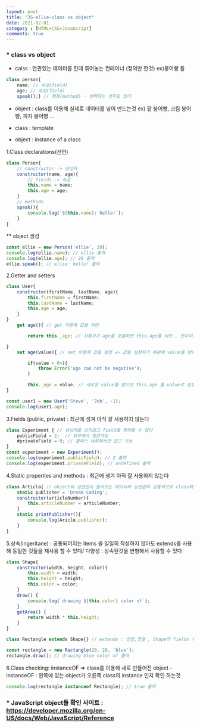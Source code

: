 ```yaml
---
layout: post
title: "JS-ellie-class vs object"
date: 2021-02-01
category : [HTML+CSS+JavaScript]
comments: true
---
```


### * class vs object

- calss : 연관있는 데이터를 한데 묶어놓는 컨테이너 (정의만 한것)
ex)붕어빵 틀

```JavaScript
class person{
    name; // 속성(field)
    age; // 속성(field)
    speak();} // 행동(method) - 생략되는 경우도 있다
```

- object : class를 이용해 실제로 데이터를 넣어 만드는것
ex) 팥 붕어빵, 크림 붕어빵, 피자 붕어빵 ...

* class : template
- object : instance of a class

1.Class declarations(선언)

```Javascript
class Person{
    // constructor -> 생성자
    constructor(name, age){
        // fields -> 속성
        this.name = name;
        this.age = age;
    }
    // methods
    speak(){
        console.log(`${this.name}: hello!`);
    }
}
```
** object 생성

```Javascript
const ellie = new Person('ellie', 20);
console.log(ellie.name); // ellie 출력
console.log(ellie.age); // 20 출력
ellie.speak(); // ellie: hello! 출력
```

2.Getter and setters

```Javascript
class User{
    constructor(firstName, lastName, age){
        this.firstName = firstName;
        this.lastName = lastName;
        this.age = age;
    }
}
    get age(){ // get 이용해 값을 리턴

        return this._age; // 사용자가 age를 호출하면 this.age를 리턴 , 변수이름을 _를 붙혀 변형해서 지정해준다 => 무한로딩 방지

}
    set age(value){ // set 이용해 값을 설정 => 값을 설정하기 때문에 value를 받아와야한다

        if(value < 0>){
            throw Error('age can not be negative');
        }

        this._age = value; // 새로운 value를 받으면 this.age 를 value로 설정한다,변수이름을 _를 붙혀 변형해서 지정해준다 => 무한로딩 방지
}

const user1 = new User('Steve', 'Job', -1);
console.log(user1.age);

```

3.Fields (public, private) : 최근에 생겨 아직 잘 사용하지 않는다

```Javascript
class Experiment { // 생성자를 쓰지않고 field를 정의할 수 있다
    publicField = 2;  // 외부에서 접근가능
    #privateField = 0; // 클래스 내부에서만 접근 가능
}
const ecperiment = new Experiment();
console.log(experiment.publicField); // 2 출력
console.log(experiment.privateField); // undefined 출력
```
4.Static properties and methods : 최근에 생겨 아직 잘 사용하지 않는다

```Javascript
class Articla{ // object와 상관없이 들어오는 데이터와 상관없이 공통적으로 class에서 쓸수 있는것 에 사용 => 메모리 사양을 줄여준다
    static publisher = 'Dream Coding';
    constructor(articleNumber){
        this.articleNumber = articleNumber;
    }
    static printPublisher(){
        console.log(Aricle.publisher); 
    }
}
```

5.상속(ingeritane) : 공통되어지는 items 을 일일히 작성하지 않아도 extends를 사용해 동일한 것들을 재사용 할 수 있다/ 다양성 : 상속된것을 변형해서 사용할 수 있다

```Javascript
class Shape{
    constructor(width, height, color){
        this.width = width;
        this.height = height;
        this.color = color;
    }
    draw() {
        console.log(`drawing ${this.color} color of`);
    }
    getArea() {
        return width * this.height;
    }
}

class Rectangle extends Shape{} // extends : 연장,연결 , Shape의 fields 와 methods 가 자동적으로 Ractangle에 포함된다

const rectangle = new Ractangle(20, 20, 'blue');
rectangle.draw(); // drawing blue color of 출력

```
6.Class checking: instanceOF => class를 이용해 새로 만들어진 object
    - instanceOF : 왼쪽에 있는 object가 오른쪽 class의 instance 인지 확인 하는것
```JavaScript
console.log(rectangle instanceof Rectangle); // true 출력
```
### * JavaScript object들 확인 사이트 : https://developer.mozilla.org/en-US/docs/Web/JavaScript/Reference